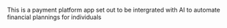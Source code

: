This is a payment platform app set out to be intergrated with AI to automate financial plannings for individuals
